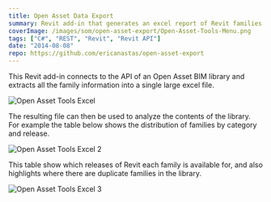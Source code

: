 ```yaml
---
title: Open Asset Data Export
summary: Revit add-in that generates an excel report of Revit families in an Open Asset library
coverImage: /images/som/open-asset-export/Open-Asset-Tools-Menu.png
tags: ["C#", "REST", "Revit", "Revit API"]
date: "2014-08-08"
repo: https://github.com/ericanastas/open-asset-export
---
```


This Revit add-in connects to the API of an Open Asset BIM library and extracts all the family information into a single large excel file.

![Open Asset Tools Excel](/images/som/open-asset-export/Open-Asset-Tools-Excel.png)

The resulting file can then be used to analyze the contents of the library. For example the table below shows the distribution of families by category and release.

![Open Asset Tools Excel 2](/images/som/open-asset-export/Open-Asset-Tools-Excel-2.png)

This table show which releases of Revit each family is available for, and also highlights where there are duplicate families in the library.

![Open Asset Tools Excel 3](/images/som/open-asset-export/Open-Asset-Tools-Excel-3.png)
